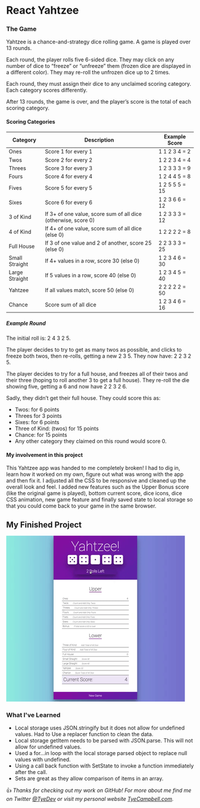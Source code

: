# React Yahtzee

### The Game

Yahtzee is a chance-and-strategy dice rolling game. A game is played over 13 rounds.

Each round, the player rolls five 6-sided dice. They may click on any number of dice to “freeze” or “unfreeze” them (frozen dice are displayed in a different color). They may re-roll the unfrozen dice up to 2 times.

Each round, they must assign their dice to any unclaimed scoring category. Each category scores differently.

After 13 rounds, the game is over, and the player’s score is the total of each scoring category.

#### Scoring Categories

Category | Description |	Example Score
---------|-------------|----------------
Ones | Score 1 for every 1 |	1 1 2 3 4 = 2
Twos |Score 2 for every 2	| 1 2 2 3 4 = 4
Threes | Score 3 for every 3 |	1 2 3 3 3 = 9
Fours | Score 4 for every 4	| 1 2 4 4 5 = 8
Fives | Score 5 for every 5 | 1 2 5 5 5 = 15
Sixes | Score 6 for every 6 | 1 2 3 6 6 = 12
3 of Kind |	If 3+ of one value, score sum of all dice (otherwise, score 0) | 1 2 3 3 3 = 12
4 of Kind |	If 4+ of one value, score sum of all dice (else 0) | 1 2 2 2 2 = 8
Full House | If 3 of one value and 2 of another, score 25 (else 0) |	2 2 3 3 3 = 25
Small Straight | If 4+ values in a row, score 30 (else 0) |	1 2 3 4 6 = 30
Large Straight | If 5 values in a row, score 40 (else 0) |	1 2 3 4 5 = 40
Yahtzee	| If all values match, score 50 (else 0) |	2 2 2 2 2 = 50
Chance | Score sum of all dice |	1 2 3 4 6 = 16

##### Example Round

The initial roll is: 2 4 3 2 5.

The player decides to try to get as many twos as possible, and clicks to freeze both twos, then re-rolls, getting a new 2 3 5. They now have: 2 2 3 2 5.

The player decides to try for a full house, and freezes all of their twos and their three (hoping to roll another 3 to get a full house). They re-roll the die showing five, getting a 6 and now have 2 2 3 2 6.

Sadly, they didn’t get their full house. They could score this as:

* Twos: for 6 points
* Threes for 3 points
* Sixes: for 6 points
* Three of Kind: (twos) for 15 points
* Chance: for 15 points
* Any other category they claimed on this round would score 0.

#### My involvement in this project 
This Yahtzee app was handed to me completely broken! I had to dig in, learn how it worked on my own, figure out what was wrong with the app and then fix it. I adjusted all the CSS to be responsive and cleaned up the overall look and feel. I added new features such as the Upper Bonus score (like the original game is played), bottom current score, dice icons, dice CSS animation, new game feature and finally saved state to local storage so that you could come back to your game in the same browser.

## My Finished Project

![Preview of working code base - Yahtzee Game App](docs/preview.gif)

### What I've Learned

* Local storage uses JSON.stringify but it does not allow for undefined values. Had to Use a replacer function to clean the data. 
* Local storage getItem needs to be parsed with JSON.parse. This will not allow for undefined values. 
* Used a for...in loop with the local storage parsed object to replace null values with undefined. 
* Using a call back function with SetState to invoke a function immediately after the call. 
* Sets are great as they allow comparison of items in an array. 


:thumbsup: *Thanks for checking out my work on GitHub! For more about me find me on Twitter [@TyeDev](https://twitter.com/tyedev) or visit my personal website [TyeCampbell.com](www.TyeCampbell.com).*
